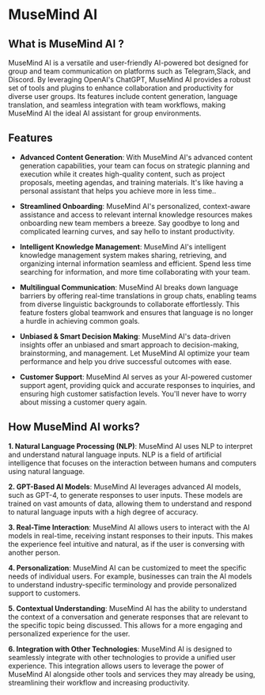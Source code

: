 # MuseMind AI

## What is MuseMind AI ?


MuseMind AI is a versatile and user-friendly AI-powered bot designed for group and team communication on platforms such as Telegram,Slack, and Discord. By leveraging OpenAI's ChatGPT, MuseMind AI provides a robust set of tools and plugins to enhance collaboration and productivity for diverse user groups. Its features include content generation, language translation, and seamless integration with team workflows, making MuseMind AI the ideal AI assistant for group environments.

## Features
* **Advanced Content Generation**: With MuseMind AI's advanced content generation capabilities, your team can focus on strategic planning and execution while it creates high-quality content, such as project proposals, meeting agendas, and training materials. It's like having a personal assistant that helps you achieve more in less time..

* **Streamlined Onboarding**: MuseMind AI's personalized, context-aware assistance and access to relevant internal knowledge resources makes onboarding new team members a breeze. Say goodbye to long and complicated learning curves, and say hello to instant productivity.

* **Intelligent Knowledge Management**: MuseMind AI's intelligent knowledge management system makes sharing, retrieving, and organizing internal information seamless and efficient. Spend less time searching for information, and more time collaborating with your team.

* **Multilingual Communication**: MuseMind AI breaks down language barriers by offering real-time translations in group chats, enabling teams from diverse linguistic backgrounds to collaborate effortlessly. This feature fosters global teamwork and ensures that language is no longer a hurdle in achieving common goals.

* **Unbiased & Smart Decision Making**: MuseMind AI's data-driven insights offer an unbiased and smart approach to decision-making, brainstorming, and management. Let MuseMind AI optimize your team performance and help you drive successful outcomes with ease.

* **Customer Support**: MuseMind AI serves as your AI-powered customer support agent, providing quick and accurate responses to inquiries, and ensuring high customer satisfaction levels. You'll never have to worry about missing a customer query again.

## How MuseMind AI works?
**1. Natural Language Processing (NLP)**: MuseMind AI uses NLP to interpret and understand natural language inputs. NLP is a field of artificial intelligence that focuses on the interaction between humans and computers using natural language.

**2. GPT-Based AI Models**: MuseMind AI leverages advanced AI models, such as GPT-4, to generate responses to user inputs. These models are trained on vast amounts of data, allowing them to understand and respond to natural language inputs with a high degree of accuracy.

**3. Real-Time Interaction**: MuseMind AI allows users to interact with the AI models in real-time, receiving instant responses to their inputs. This makes the experience feel intuitive and natural, as if the user is conversing with another person.

**4. Personalization**: MuseMind AI can be customized to meet the specific needs of individual users. For example, businesses can train the AI models to understand industry-specific terminology and provide personalized support to customers.

**5. Contextual Understanding**: MuseMind AI has the ability to understand the context of a conversation and generate responses that are relevant to the specific topic being discussed. This allows for a more engaging and personalized experience for the user.

**6. Integration with Other Technologies**: MuseMind AI is designed to seamlessly integrate with other technologies to provide a unified user experience. This integration allows users to leverage the power of MuseMind AI alongside other tools and services they may already be using, streamlining their workflow and increasing productivity.